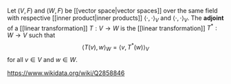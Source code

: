 Let $(V,F)$ and $(W,F)$ be [[vector space|vector spaces]] over the same field with respective [[inner product|inner products]] $\langle\cdot,\cdot\rangle_V$ and $\langle\cdot,\cdot\rangle_V$. The **adjoint** of a [[linear transformation]] $T:V\to W$ is the [[linear transformation]] $T^*: W \to V$ such that $$\langle T(v), w\rangle_W = \langle v, T^*(w)\rangle_V$$ for all $v \in V$ and $w \in W$.

https://www.wikidata.org/wiki/Q2858846
